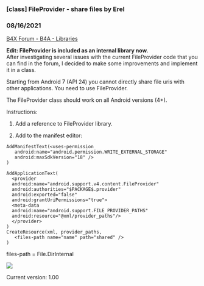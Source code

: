 ### [class] FileProvider - share files by Erel
### 08/16/2021
[B4X Forum - B4A - Libraries](https://www.b4x.com/android/forum/threads/97865/)

**Edit: FileProvider is included as an internal library now.**  
After investigating several issues with the current FileProvider code that you can find in the forum, I decided to make some improvements and implement it in a class.  
  
Starting from Android 7 (API 24) you cannot directly share file uris with other applications. You need to use FileProvider.  
  
The FileProvider class should work on all Android versions (4+).  
  
Instructions:  
  
1. Add a reference to FileProvider library.  
  
2. Add to the manifest editor:  

```B4X
AddManifestText(<uses-permission  
   android:name="android.permission.WRITE_EXTERNAL_STORAGE"  
   android:maxSdkVersion="18" />  
)  
  
AddApplicationText(  
  <provider  
  android:name="android.support.v4.content.FileProvider"  
  android:authorities="$PACKAGE$.provider"  
  android:exported="false"  
  android:grantUriPermissions="true">  
  <meta-data  
  android:name="android.support.FILE_PROVIDER_PATHS"  
  android:resource="@xml/provider_paths"/>  
  </provider>  
)  
CreateResource(xml, provider_paths,  
   <files-path name="name" path="shared" />  
)
```

  
files-path = File.DirInternal  
  
![](https://www.b4x.com/basic4android/images/SS-2018-10-03_15.03.31.png)  
  
Current version: 1.00